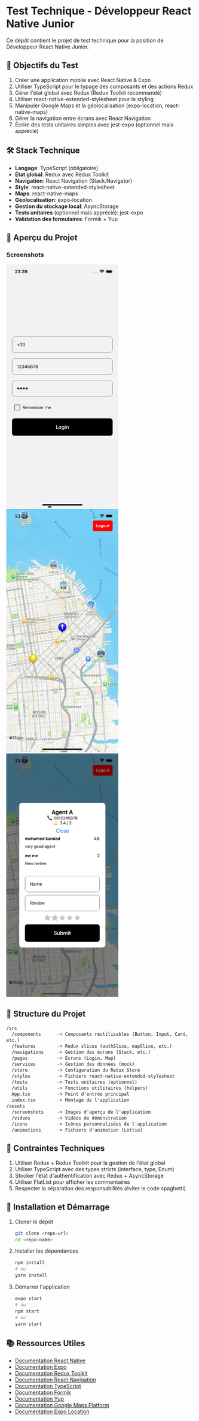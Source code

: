 # Test Technique - Développeur React Native Junior

Ce dépôt contient le projet de test technique pour la position de Développeur React Native Junior.

## 🎯 Objectifs du Test

1. Créer une application mobile avec React Native & Expo
2. Utiliser TypeScript pour le typage des composants et des actions Redux
3. Gérer l'état global avec Redux (Redux Toolkit recommandé)
4. Utiliser react-native-extended-stylesheet pour le styling
5. Manipuler Google Maps et la géolocalisation (expo-location, react-native-maps)
6. Gérer la navigation entre écrans avec React Navigation
7. Écrire des tests unitaires simples avec jest-expo (optionnel mais apprécié)

## 🛠 Stack Technique

- **Langage**: TypeScript (obligatoire)
- **État global**: Redux avec Redux Toolkit
- **Navigation**: React Navigation (Stack.Navigator)
- **Style**: react-native-extended-stylesheet
- **Maps**: react-native-maps
- **Géolocalisation**: expo-location
- **Gestion du stockage local**: AsyncStorage
- **Tests unitaires** (optionnel mais apprécié): jest-expo
- **Validation des formulaires**: Formik + Yup

## 📱 Aperçu du Projet

### Screenshots

<img src="src/assets/images/login.png" alt="Page de Login" width="300" height="650" />
<img src="src/assets/images/map.png" alt="Page Carte" width="300" height="650" />
<img src="src/assets/images/addreview.png" alt="Modal Agent" width="300" height="650" />

## 📂 Structure du Projet

```
/src
  /components      -> Composants réutilisables (Button, Input, Card, etc.)
  /features        -> Redux slices (authSlice, mapSlice, etc.)
  /navigations     -> Gestion des écrans (Stack, etc.)
  /pages           -> Écrans (Login, Map)
  /services        -> Gestion des données (mock)
  /store           -> Configuration du Redux Store
  /styles          -> Fichiers react-native-extended-stylesheet
  /tests           -> Tests unitaires (optionnel)
  /utils           -> Fonctions utilitaires (helpers)
  App.tsx          -> Point d'entrée principal
  index.tsx        -> Montage de l'application
/assets
  /screenshots     -> Images d'aperçu de l'application
  /videos          -> Vidéos de démonstration
  /icons           -> Icônes personnalisées de l'application
  /animations      -> Fichiers d'animation (Lottie)
```

## 📌 Contraintes Techniques

1. Utiliser Redux + Redux Toolkit pour la gestion de l'état global
2. Utiliser TypeScript avec des types stricts (interface, type, Enum)
3. Stocker l'état d'authentification avec Redux + AsyncStorage
4. Utiliser FlatList pour afficher les commentaires
5. Respecter la séparation des responsabilités (éviter le code spaghetti)

## 🚀 Installation et Démarrage

1. Cloner le dépôt

   ```bash
   git clone <repo-url>
   cd <repo-name>
   ```

2. Installer les dépendances

   ```bash
   npm install
   # ou
   yarn install
   ```

3. Démarrer l'application
   ```bash
   expo start
   # ou
   npm start
   # ou
   yarn start
   ```

## 📚 Ressources Utiles

- [Documentation React Native](https://reactnative.dev/docs/getting-started)
- [Documentation Expo](https://docs.expo.dev/)
- [Documentation Redux Toolkit](https://redux-toolkit.js.org/)
- [Documentation React Navigation](https://reactnavigation.org/)
- [Documentation TypeScript](https://www.typescriptlang.org/docs/)
- [Documentation Formik](https://formik.org/docs/overview)
- [Documentation Yup](https://github.com/jquense/yup)
- [Documentation Google Maps Platform](https://developers.google.com/maps/documentation)
- [Documentation Expo Location](https://docs.expo.dev/versions/latest/sdk/location/)
